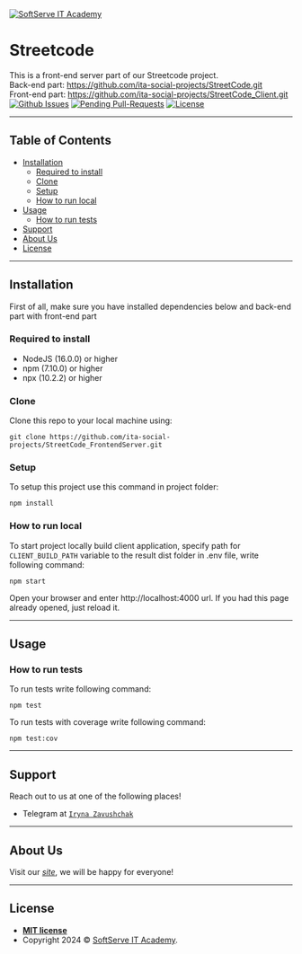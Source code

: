 
<a href="https://softserve.academy/">
  <img src="https://raw.githubusercontent.com/ita-social-projects/StreetCode/master/StreerCodeLogo.jpg" 
  title="SoftServe IT Academy" 
  alt="SoftServe IT Academy">
</a>

# Streetcode

This is a front-end server part of our Streetcode project.<br />
Back-end part: https://github.com/ita-social-projects/StreetCode.git <br />
Front-end part: https://github.com/ita-social-projects/StreetCode_Client.git <br />
[![Github Issues](https://img.shields.io/github/issues/ita-social-projects/StreetCode?style=flat-square)](https://github.com/ita-social-projects/StreetCode/issues) [![Pending Pull-Requests](https://img.shields.io/github/issues-pr/ita-social-projects/StreetCode_FrontendServer?style=flat-square)](https://github.com/ita-social-projects/StreetCode_FrontendServer/pulls) [![License](http://img.shields.io/:license-mit-blue.svg?style=flat-square)](http://badges.mit-license.org)

---

## Table of Contents

- [Installation](#installation)
    - [Required to install](#required-to-install)
    - [Clone](#clone)
    - [Setup](#setup)
    - [How to run local](#how-to-run-local)
- [Usage](#usage)
    - [How to run tests](#how-to-run-tests)
- [Support](#support)
- [About Us](#about-us)
- [License](#license)

---

## Installation

First of all, make sure you have installed dependencies below and back-end part with front-end part

### Required to install
* NodeJS (16.0.0) or higher
* npm (7.10.0) or higher
* npx (10.2.2) or higher

### Clone

Clone this repo to your local machine using:
```
git clone https://github.com/ita-social-projects/StreetCode_FrontendServer.git
```

### Setup
To setup this project use this command in project folder:
```
npm install
```

### How to run local
To start project locally build client application, specify path for `CLIENT_BUILD_PATH` variable to the result dist folder in .env file, write following command:
```
npm start
```
Open your browser and enter http://localhost:4000 url.
If you had this page already opened, just reload it.

---

## Usage
### How to run tests
To run tests write following command:
```
npm test
```

To run tests with coverage write following command:
```
npm test:cov
```
---

## Support

Reach out to us at one of the following places!

- Telegram at <a href="https://t.me/ira_zavushchak" target="_blank">`Iryna Zavushchak`</a>

---

## About Us

Visit our <a href="https://streetcode.com.ua" target="_blank">*site*</a>, we will be happy for everyone!

---

## License

- **[MIT license](http://opensource.org/licenses/mit-license.php)**
- Copyright 2024 © <a href="https://softserve.academy/" target="_blank"> SoftServe IT Academy</a>.
